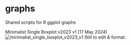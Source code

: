 # graphs
Shared scripts for R ggplot graphs

Minimalist Single Boxplot v2023 v1 (17 May 2024)
![minimalist_single_boxplot_v2023_v1](https://github.com/stephaniejh/graphs/assets/54291508/47f587ed-5146-4509-9d4e-236a8253e792)
Still to edit & format.
